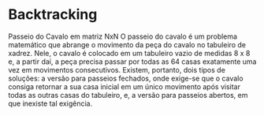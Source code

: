 # Backtracking
Passeio do Cavalo em matriz NxN
O passeio do cavalo é um problema matemático que abrange o movimento da peça do cavalo no tabuleiro de xadrez. 
Nele, o cavalo é colocado em um tabuleiro vazio de medidas 8 x 8 e, a partir daí, 
a peça precisa passar por todas as 64 casas exatamente uma vez em movimentos consecutivos. 
Existem, portanto, dois tipos de soluções: a versão para passeios fechados, 
onde exige-se que o cavalo consiga retornar a sua casa inicial em um único movimento após visitar todas as outras casas do tabuleiro,
e, a versão para passeios abertos, em que inexiste tal exigência.
